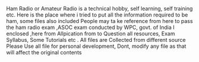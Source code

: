 Ham Radio or Amateur Radio  is a technical hobby, self learning, self training etc.
Here is the place where i tried to put all the information required to be ham, some files also included
People may ta ke reference from here to pass the ham radio exam ,ASOC exam conducted by WPC, govt. of India
I enclosed ,here from Allpication from to Question all resources, Exam Syllabus, Some Tutorials etc . 
All files are Collected from different source 
Please Use all file for personal development,
Dont, modify any file as that will affect the original contents
